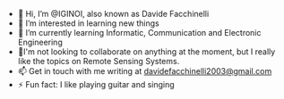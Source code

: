 - 👋 Hi, I’m @IGINOI, also known as Davide Facchinelli
- 👀 I’m interested in learning new things
- 🌱 I’m currently learning Informatic, Communication and Electronic Engineering
- 💞️I'm not looking to collaborate on anything at the moment, but I really like the topics on Remote Sensing Systems.
- 📫 Get in touch with me writing at davidefacchinelli2003@gmail.com
- ⚡ Fun fact: I like playing guitar and singing

<!---
IGINOI/IGINOI is a ✨ special ✨ repository because its `README.md` (this file) appears on your GitHub profile.
You can click the Preview link to take a look at your changes.
--->
